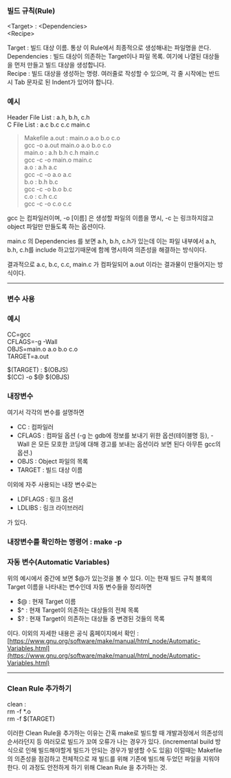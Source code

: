 ### 빌드 규칙(Rule)

\<Target\> : \<Dependencies\><br>
     \<Recipe\>

Target : 빌드 대상 이름. 통상 이 Rule에서 최종적으로 생성해내는 파일명을 쓴다. <br>
Dependencies : 빌드 대상이 의존하는 Target이나 파일 목록. 여기에 나열된 대상들을 먼저 만들고 빌드 대상을 생성합니다. <br>
Recipe : 빌드 대상을 생성하는 명령. 여러줄로 작성할 수 있으며, 각 줄 시작에는 반드시 Tab 문자로 된 Indent가 있어야 합니다. <br>

### 예시

Header File List : a.h, b.h, c.h <br>
C File List : a.c b.c c.c main.c

> Makefile
a.out : main.o a.o b.o c.o<br>
     gcc -o a.out main.o a.o b.o c.o<br>
main.o : a.h b.h c.h main.c<br>
     gcc -c -o main.o main.c<br>
a.o : a.h a.c<br>
     gcc -c -o a.o a.c<br>
b.o : b.h b.c<br>
     gcc -c -o b.o b.c<br>
c.o : c.h c.c<br>
     gcc -c -o c.o c.c<br>

gcc 는 컴파일러이며, -o [이름] 은 생성할 파일의 이름을 명시, -c 는 링크하지않고 object 파일만 만들도록 하는 옵션이다.<br>

main.c 의 Dependencies 를 보면 a.h, b.h, c.h가 있는데 이는 파일 내부에서 a.h, b.h, c.h를 include 하고있기때문에 함께 명시하여 의존성을 해결하는 방식이다. <br>

결과적으로 a.c, b.c, c.c, main.c 가 컴파일되어 a.out 이라는 결과물이 만들어지는 방식이다. <br>

---

### 변수 사용

### 예시

CC=gcc<br>
CFLAGS=-g -Wall<br>
OBJS=main.o a.o b.o c.o<br>
TARGET=a.out<br>

$(TARGET) : $(OBJS)<br>
$(CC) -o $@ $(OBJS)<br>

### 내장변수

여기서 각각의 변수를 설명하면

- CC : 컴파일러
- CFLAGS : 컴파일 옵션 (-g 는 gdb에 정보를 보내기 위한 옵션(테이블명 등), -Wall 은 모든 모호한 코딩에 대해 경고를 보내는 옵션이라 보면 된다 아무튼 gcc의 옵션.)
- OBJS : Object 파일의 목록
- TARGET : 빌드 대상 이름

이외에 자주 사용되는 내장 변수로는

- LDFLAGS : 링크 옵션
- LDLIBS : 링크 라이브러리

가 있다.

### 내장변수를 확인하는 명령어 : make -p

### 자동 변수(Automatic Variables)

위의 예시에서 중간에 보면 $@가 있는것을 볼 수 있다. 이는 현재 빌드 규칙 블록의 Target 이름을 나타내는 변수인데 자동 변수들을 정리하면

- $@ : 현재 Target 이름
- $^ : 현재 Target이 의존하는 대상들의 전체 목록
- $? : 현재 Target이 의존하는 대상들 중 변경된 것들의 목록

이다. 이외의 자세한 내용은 공식 홈페이지에서 확인 : [https://www.gnu.org/software/make/manual/html_node/Automatic-Variables.html](https://www.gnu.org/software/make/manual/html_node/Automatic-Variables.html)

---

### Clean Rule 추가하기

clean : <br>
     rm -f *.o<br>
     rm -f $(TARGET)<br>

이러한 Clean Rule을 추가하는 이유는 간혹 make로 빌드할 때 개발과정에서 의존성의 순서라던지 등 여러모로 빌드가 꼬여 오류가 나는 경우가 있다. (incremental build 방식으로 인해 빌드해야할게 빌드가 안되는 경우가 발생할 수도 있음) 이럴때는 Makefile 의 의존성을 점검하고 전체적으로 재 빌드를 위해 기존에 빌드해 두었던 파일을 지워야 한다. 이 과정도 안전하게 하기 위해 Clean Rule 을 추가하는 것.
